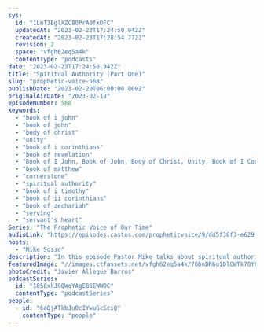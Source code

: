 ```yaml
---
sys:
  id: "1LmT3EglXZC8OPrA0fxDFC"
  updatedAt: "2023-02-23T17:24:50.942Z"
  createdAt: "2023-02-23T17:28:54.772Z"
  revision: 2
  space: "vfgh62eq5a4k"
  contentType: "podcasts"
date: "2023-02-23T17:24:50.942Z"
title: "Spiritual Authority (Part One)"
slug: "prophetic-voice-568"
publishDate: "2023-02-20T06:00:00.000Z"
originalAirDate: "2023-02-18"
episodeNumber: 568
keywords:
  - "book of i john"
  - "book of john"
  - "body of christ"
  - "unity"
  - "book of i corinthians"
  - "book of revelation"
  - "Book of I John, Book of John, Body of Christ, Unity, Book of I Corinthians, Book of Revelation, Book of Matthew, Cornerstone, Spiritual Authority, Book of I Timothy, Book of II Corinthians, Book of Zechariah, Serving, Servant's Heart"
  - "book of matthew"
  - "cornerstone"
  - "spiritual authority"
  - "book of i timothy"
  - "book of ii corinthians"
  - "book of zechariah"
  - "serving"
  - "servant's heart"
Series: "The Prophetic Voice of Our Time"
audioLink: "https://episodes.castos.com/propheticvoice/9/dd5f30f3-e629-4c08-bfcd-ca85b13aba5e/02-18-19-23-The-Prophetic-Voice-of-our-Time-mixdown-.mp3"
hosts:
  - "Mike Sosso"
description: "In this episode Pastor Mike talks about spiritual authority and how it differs from the authority in the world. Rather than a top down structure, spiritual authority is bottom up; it begins with service. Ultimately, the foundation of spiritual authority is serving the Lord and being led by him. It is about holding others up, not lording over them."
featuredImage: "//images.ctfassets.net/vfgh62eq5a4k/7GbnDR6o10lCWTk7OYLZNh/a1847cd358c3a01b202f0bb91180b267/javier-allegue-barros-i5Kx0P8A0d4-unsplash__1_.jpg"
photoCredit: "Javier Allegue Barros"
podcastSeries:
  id: "185CxkJ9QWqYAgE86EWWOC"
  contentType: "podcastSeries"
people:
  - id: "6aQjATkbJuOcIYwuGcSciQ"
    contentType: "people"
---
```

